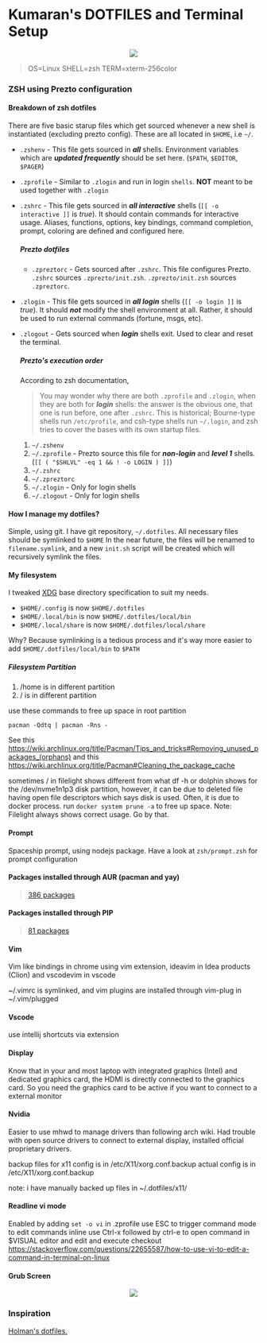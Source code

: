 # Kumaran's DOTFILES and Terminal Setup

<p align="center">
<a href="https://asciinema.org/a/niycA8U7FqciflhJSjx3B7xIJ" target="_blank"><img src="https://asciinema.org/a/niycA8U7FqciflhJSjx3B7xIJ.svg" /></a>
</p>

> OS=Linux SHELL=zsh TERM=xterm-256color

### ZSH using Prezto configuration 

#### Breakdown of zsh dotfiles
There are five basic starup files which get sourced whenever a new shell is instantiated (excluding prezto config). These are all located in ```$HOME```, i.e ```~/```.
 * ```.zshenv``` - This file gets sourced in ___all___ shells. Environment variables which are ___updated frequently___ should be set here. (```$PATH```, ```$EDITOR```, ```$PAGER```)
 * ```.zprofile``` - Similar to ```.zlogin``` and run in login ```shells```. __NOT__ meant to be used together with ```.zlogin```
 * ```.zshrc``` - This file gets sourced in ___all interactive___ shells (```[[ -o interactive ]]``` is _true_). It should contain commands for interactive usage. Aliases, functions, options, key bindings, command completion, prompt, coloring are defined and configured here.
    ##### Prezto dotfiles
     * ```.zpreztorc``` - Gets sourced after ```.zshrc```. This file configures Prezto. ```.zshrc``` sources ```.zprezto/init.zsh```. ```.zprezto/init.zsh``` sources ```.zpreztorc```.     
* ```.zlogin``` - This file gets sourced in ___all login___ shells (```[[ -o login ]]``` is _true_). It should ___not___ modify the shell environment at all. Rather, it should be used to run external commands (fortune, msgs, etc).
 * ```.zlogout``` - Gets sourced when ___login___ shells exit. Used to clear and reset the terminal.
    ##### Prezto's execution order

    According to zsh documentation,
    > You may wonder why there are both ```.zprofile``` and ```.zlogin```, when they are both for ___login___ shells: the answer is the obvious one, that one is run before, one after ```.zshrc```. This is historical; Bourne-type shells run ```/etc/profile```, and csh-type shells run ```~/.login```, and zsh tries to cover the bases with its own startup files.
    >
    1. ```~/.zshenv```
    2. ```~/.zprofile``` - Prezto source this file for ___non-login___ and ___level 1___ shells. (```[[ ( "$SHLVL" -eq 1 && ! -o LOGIN ) ]]```)
    3. ```~/.zshrc```
    4. ```~/.zpreztorc```
    5. ```~/.zlogin``` - Only for login shells
    6. ```~/.zlogout``` - Only for login shells

#### How I manage my dotfiles?
Simple, using git. I have git repository, ```~/.dotfiles```.
All necessary files should be symlinked to ```$HOME```
In the near future, the files will be renamed to ```filename.symlink```, and a new ```init.sh``` script will be created which will recursively symlink the files.

#### My filesystem
I tweaked [XDG](https://wiki.archlinux.org/index.php/XDG_Base_Directory) base directory specification to suit my needs.
* ```$HOME/.config``` is now ```$HOME/.dotfiles```
* ```$HOME/.local/bin``` is now ```$HOME/.dotfiles/local/bin```
* ```$HOME/.local/share``` is now ```$HOME/.dotfiles/local/share```

Why? Because symlinking is a tedious process and it's way more easier to add ```$HOME/.dotfiles/local/bin``` to ```$PATH```


##### Filesystem Partition

1. /home is in different partition
2. / is in different partition

use these commands to free up space in root partition

```pacman -Qdtq | pacman -Rns -```

See this https://wiki.archlinux.org/title/Pacman/Tips_and_tricks#Removing_unused_packages_(orphans) and this https://wiki.archlinux.org/title/Pacman#Cleaning_the_package_cache


sometimes / in filelight shows different from what df -h or dolphin shows for the /dev/nvme1n1p3 disk partition, however, it can be due to deleted file having open file descriptors which says disk is used. Often, it is due to docker process. run ```docker system prune -a``` to free up space. Note: Filelight always shows correct usage. Go by that.

#### Prompt

Spaceship prompt, using nodejs package.
Have a look at `zsh/prompt.zsh` for prompt configuration

#### Packages installed through AUR (pacman and yay)
> [386 packages](./assets/pacman-packages-list.txt)

#### Packages installed through PIP
> [81 packages](./assets/pip-packages-list.txt)


#### Vim

Vim like bindings in chrome using vim extension, ideavim in Idea products (Clion) and vscodevim in vscode

~/.vimrc is symlinked, and vim plugins are installed through vim-plug in ~/.vim/plugged

#### Vscode
use intellij shortcuts via extension



#### Display
Know that in your and most laptop with integrated graphics (Intel) and dedicated graphics card, the HDMI is directly connected to the graphics card. So you need the graphics card to be active if you want to connect to a external monitor

#### Nvidia
Easier to use mhwd to manage drivers than following arch wiki.
Had trouble with open source drivers to connect to external display, installed official proprietary drivers.

backup files for x11 config is in /etc/X11/xorg.conf.backup
actual config is in /etc/X11/xorg.conf.backup

note: i have manually backed up files in ~/.dotfiles/x11/


#### Readline vi mode
Enabled by adding `set -o vi` in .zprofile
use ESC to trigger command mode to edit commands inline
use Ctrl-x followed by ctrl-e to open command in $VISUAL editor and edit and execute
checkout https://stackoverflow.com/questions/22655587/how-to-use-vi-to-edit-a-command-in-terminal-on-linux




#### Grub Screen

<p align="center">
	<img src="./assets/grub-screenshot.png"/>
</p>





### Inspiration
[Holman's dotfiles.](https://github.com/holman/dotfiles)
